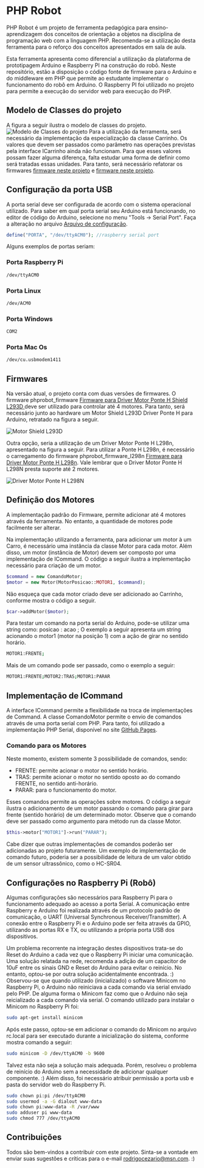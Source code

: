 # PHP Robot

PHP Robot é um projeto de ferramenta pedagógica para ensino-aprendizagem dos conceitos de orientação a objetos na disciplina de programação web com a linguagem PHP. Recomenda-se a utilização desta ferramenta para o reforço dos conceitos apresentados em sala de aula.

Esta ferramenta apresenta como diferencial a utilização da plataforma de prototipagem Arduino e Raspberry PI na construção do robô. Neste repositório, estão a disposição o código fonte de firmware para o Arduino e do middleware em PHP que permite ao estudante implementar o funcionamento do robô em Arduino. O Raspberry PI foi utilizado no projeto para permite a execução do servidor web para execução do PHP.

## Modelo de Classes do projeto
A figura a seguir ilustra o modelo de classes do projeto.
![Modelo de Classes do projeto](img/classes.png?raw=true "Modelo de Classes do projeto")
Para a utilização da ferramenta, será necessário da implementação da especialização da classe Carrinho. Os valores que devem ser passados como parâmetro nas operações previstas pela interface ICarrinho ainda não funcionam. Para que esses valores possam fazer alguma diferença, falta estudar uma forma de definir como será tratadas essas unidades. Para tanto, será necessário refatorar os firmwares [firmware neste projeto](firmware/phprobot_firmware/phprobot_firmware.ino) e [firmware neste projeto](firmware/phprobot_firmware_l298n/phprobot_firmware_l298n.ino).

## Configuração da porta USB

A porta serial deve ser configurada de acordo com o sistema operacional utilizado. Para saber em qual porta serial seu Arduino está funcionando, no editor de código do Arduino, selecione no menu "Tools -> Serial Port". Faça a alteração no arquivo [Arquivo de configuração](classes/configuracao.php).

```php
define("PORTA", "/dev/ttyACM0"); //raspberry serial port
```

Alguns exemplos de portas seriam:

### Porta Raspberry Pi
```sh
/dev/ttyACM0
```
### Porta Linux
```sh
/dev/ACM0
```
### Porta Windows
```sh
COM2
```
### Porta Mac Os
```sh
/dev/cu.usbmodem1411
```

## Firmwares

Na versão atual, o projeto conta com duas versões de firmwares. O firmware phprobot_firmware [Firmware para Driver Motor Ponte H Shield L293D ](/phprobot_firmware/phprobot_firmware.ino) deve ser utilizado para controlar até 4 motores. Para tanto, será necessário junto ao hardware um Motor Shield L293D Driver Ponte H para Arduino, retratado na figura a seguir.

![Motor Shield L293D](img/l293d.jpg?raw=true "Driver Motor Ponte H Shield L293D")

Outra opção, seria a utilização de um Driver Motor Ponte H L298n, apresentado na figura a seguir. Para utilizar a Ponte H L298n, é necessário o carregamento do firmware phprobot_firmware_l298n [Firmware para Driver Motor Ponte H L298n](/phprobot_firmware_l298n/phprobot_firmware_l298n.ino). Vale lembrar que o Driver Motor Ponte H L298N presta suporte até 2 motores.

![Driver Motor Ponte H L298N](img/l298n.jpg?raw=true "Driver Motor Ponte H L298N")

## Definição dos Motores

A implementação padrão do Firmware, permite adicionar até 4 motores através da ferramenta. No entanto, a quantidade de motores pode facilmente ser alterar.

Na implementação utilizando a ferramenta, para adicionar um motor à um Carro, é necessário uma instância da classe Motor para cada motor. Além disso, um motor (instância de Motor) devem ser composto por uma implementação de ICommand. O código a seguir ilustra a implementação necessário para criação de um motor.

```php
$command = new ComandoMotor;
$motor = new Motor(MotorPosicao::MOTOR1, $command);
```
Não esqueça que cada motor criado deve ser adicionado ao Carrinho, conforme mostra o código a seguir.

```php
$car->addMotor($motor);
```

Para testar um comando na porta serial do Arduino, pode-se utilizar uma string como: posicao : acao ;
O exemplo a seguir apresenta um string acionando o motor1 (motor na posição 1) com a ação de girar no sentido horário.

```sh
MOTOR1:FRENTE;
```

Mais de um comando pode ser passado, como o exemplo a seguir:

```sh
MOTOR1:FRENTE;MOTOR2:TRAS;MOTOR1:PARAR
```

## Implementação de ICommand

A interface ICommand permite a flexibilidade na troca de implementações de Command. A classe ComandoMotor permite o envio de comandos através de uma porta serial com PHP. Para tanto, foi utilizado a implementação PHP Serial, disponível no site [GitHub Pages](https://github.com/Xowap/PHP-Serial).

### Comando para os Motores

Neste momento, existem somente 3 possibilidade de comandos, sendo:
- FRENTE: permite acionar o motor no sentido horário.
- TRAS: permite acionar o motor no sentido oposto ao do comando FRENTE, no sentido anti-horário.
- PARAR: para o funcionamento do motor.

Esses comandos permite as operações sobre motores. O código a seguir ilustra o adicionamento de um motor passando o comando para girar para frente (sentido horário) de um determinado motor. Observe que o comando deve ser passado como argumento para método run da classe Motor.

```php
$this->motor["MOTOR1"]->run("PARAR");
```

Cabe dizer que outras implementações de comandos poderão ser adicionadas ao projeto futuramente. Um exemplo de implementação de comando futuro, poderia ser a possibilidade de leitura de um valor obtido de um sensor ultrassônico, como o HC-SR04.

## Configurações no Raspberry Pi (Robô)

Algumas configurações são necessários para Raspberry Pi para o funcionamento adequado ao acesso a porta Serial. A comunicação entre Raspberry e Arduíno foi realizada através de um protocolo padrão de comunicação, o UART (Universal Synchronous Receiver/Transmitter). A conexão entre o Raspberry Pi e o Arduino pode ser feita através da GPIO, utilizando as portas RX e TX, ou utilizando a própria porta USB dos dispositivos.

Um problema recorrente na integração destes dispositivos trata-se do Reset do Arduino a cada vez que o Raspberry Pi iniciar uma comunicação. Uma solução relatada na rede, recomenda a adição de um capacitor de 10uF entre os sinais GND e Reset do Arduino para evitar o reinício. No entanto, optou-se por outra solução acidentalmente encontrada. :)
Observou-se que quando utilizado (inicializado) o software Minicom no Raspberry Pi, o Arduino não reiniciava a cada comando via serial enviado pelo PHP. De alguma forma o Minicom faz como que o Arduino não seja reicializado a cada comando via serial. O comando utilizado para instalar o Minicom no Raspberry Pi foi:

```sh
sudo apt-get install minicom
```

Após este passo, optou-se em adicionar o comando do Minicom no arquivo rc.local para ser executado durante a inicialização do sistema, conforme mostra comando a seguir:

```sh
sudo minicom -D /dev/ttyACM0 -b 9600
```

Talvez esta não seja a solução mais adequada. Porém, resolveu o problema de reinício do Arduino sem a necessidade de adicionar qualquer componente. :)
Além disso, foi necessário atribuir permissão a porta usb e pasta do servidor web do Raspberry Pi.

```sh
sudo chown pi:pi /dev/ttyACM0
sudo usermod -a -G dialout www-data
sudo chown pi:www-data -R /var/www
sudo adduser pi www-data
sudo chmod 777 /dev/ttyACM0
```

## Contribuições

Todos são bem-vindos a contribuir com este projeto. Sinta-se a vontade em enviar suas sugestões e críticas para o e-mail <rodrigocezario@msn.com>. :)
